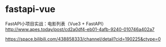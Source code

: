 # fastapi-vue

FastAPI小项目实战：电影列表（Vue3 + FastAPI）
http://www.apes.today/post/cd2a0df4-eb01-4afb-9240-010746a402a7

https://space.bilibili.com/438858333/channel/detail?cid=190225&ctype=0
